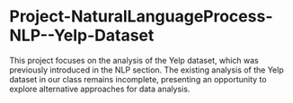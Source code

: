 # Project-NaturalLanguageProcess-NLP--Yelp-Dataset
This project focuses on the analysis of the Yelp dataset, which was previously introduced in the NLP section. The existing analysis of the Yelp dataset in our class remains incomplete, presenting an opportunity to explore alternative approaches for data analysis.
